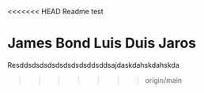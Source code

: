 <<<<<<< HEAD
Readme test



James Bond Luis Duis Jaros
=======
Resddsdsdsdsdsdsdsdsddsddsajdaskdahskdahskda
>>>>>>> origin/main
